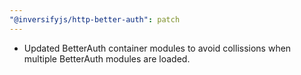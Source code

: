 ```yaml
---
"@inversifyjs/http-better-auth": patch
---
```


- Updated BetterAuth container modules to avoid collissions when multiple BetterAuth modules are loaded.
